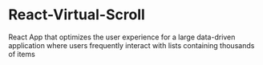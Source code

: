 # React-Virtual-Scroll
React App that optimizes the user experience for a large data-driven application where users frequently interact with lists containing thousands of items
